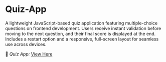 # Quiz-App
A lightweight JavaScript-based quiz application featuring multiple-choice questions on frontend development. Users receive instant validation before moving to the next question, and their final score is displayed at the end. Includes a restart option and a responsive, full-screen layout for seamless use across devices.

🔗 *Quiz App:* [View Here]() 
